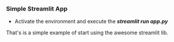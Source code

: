 ### Simple Streamlit App

* Activate the environment and execute the ***streamlit run app.py***

That's is a simple example of start using the awesome streamlit lib.